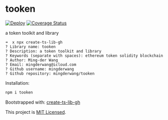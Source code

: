# tooken

[![Deploy](https://github.com/mingderwang/tooken/workflows/build/badge.svg)](https://github.com/mingderwang/tooken/actions)
[![Coverage Status](https://coveralls.io/repos/github/mingderwang/tooken/badge.svg?branch=master)](https://coveralls.io/github/mingderwang/tooken?branch=master)

a token toolkit and library

```
➜  x npx create-ts-lib-gh
? Library name: tooken
? Description: a token toolkit and library
? Keywords (separate with spaces): ethereum token solidity blockchain
? Author: Ming-der Wang
? Email: mingderwang@icloud.com
? Github username: mingderwang
? Github repository: mingderwang/tooken
```

Installation:

```sh
npm i tooken
```

<!-- TODO: add usage examples -->

Bootstrapped with: [create-ts-lib-gh](https://github.com/glebbash/create-ts-lib-gh)

This project is [MIT Licensed](LICENSE).
